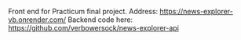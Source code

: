 Front end for Practicum final project.
Address: https://news-explorer-vb.onrender.com/
Backend code here: https://github.com/verbowersock/news-explorer-api
